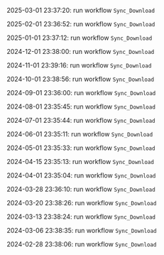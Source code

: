 2025-03-01 23:37:20: run workflow `Sync_Download` 

2025-02-01 23:36:52: run workflow `Sync_Download` 

2025-01-01 23:37:12: run workflow `Sync_Download` 

2024-12-01 23:38:00: run workflow `Sync_Download` 

2024-11-01 23:39:16: run workflow `Sync_Download` 

2024-10-01 23:38:56: run workflow `Sync_Download` 

2024-09-01 23:36:00: run workflow `Sync_Download` 

2024-08-01 23:35:45: run workflow `Sync_Download` 

2024-07-01 23:35:44: run workflow `Sync_Download` 

2024-06-01 23:35:11: run workflow `Sync_Download` 

2024-05-01 23:35:33: run workflow `Sync_Download` 

2024-04-15 23:35:13: run workflow `Sync_Download` 

2024-04-01 23:35:04: run workflow `Sync_Download` 

2024-03-28 23:36:10: run workflow `Sync_Download` 

2024-03-20 23:38:26: run workflow `Sync_Download` 

2024-03-13 23:38:24: run workflow `Sync_Download` 

2024-03-06 23:38:35: run workflow `Sync_Download` 

2024-02-28 23:38:06: run workflow `Sync_Download` 


